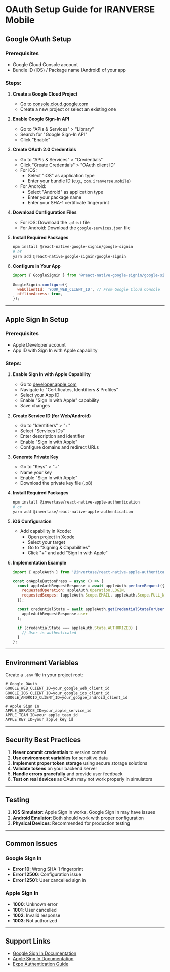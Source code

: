 # OAuth Setup Guide for IRANVERSE Mobile

## Google OAuth Setup

### Prerequisites
- Google Cloud Console account
- Bundle ID (iOS) / Package name (Android) of your app

### Steps:

1. **Create a Google Cloud Project**
   - Go to [console.cloud.google.com](https://console.cloud.google.com)
   - Create a new project or select an existing one

2. **Enable Google Sign-In API**
   - Go to "APIs & Services" > "Library"
   - Search for "Google Sign-In API"
   - Click "Enable"

3. **Create OAuth 2.0 Credentials**
   - Go to "APIs & Services" > "Credentials"
   - Click "Create Credentials" > "OAuth client ID"
   - For iOS:
     - Select "iOS" as application type
     - Enter your bundle ID (e.g., `com.iranverse.mobile`)
   - For Android:
     - Select "Android" as application type
     - Enter your package name
     - Enter your SHA-1 certificate fingerprint

4. **Download Configuration Files**
   - For iOS: Download the `.plist` file
   - For Android: Download the `google-services.json` file

5. **Install Required Packages**
   ```bash
   npm install @react-native-google-signin/google-signin
   # or
   yarn add @react-native-google-signin/google-signin
   ```

6. **Configure in Your App**
   ```javascript
   import { GoogleSignin } from '@react-native-google-signin/google-signin';

   GoogleSignin.configure({
     webClientId: 'YOUR_WEB_CLIENT_ID', // From Google Cloud Console
     offlineAccess: true,
   });
   ```

---

## Apple Sign In Setup

### Prerequisites
- Apple Developer account
- App ID with Sign In with Apple capability

### Steps:

1. **Enable Sign In with Apple Capability**
   - Go to [developer.apple.com](https://developer.apple.com)
   - Navigate to "Certificates, Identifiers & Profiles"
   - Select your App ID
   - Enable "Sign In with Apple" capability
   - Save changes

2. **Create Service ID (for Web/Android)**
   - Go to "Identifiers" > "+"
   - Select "Services IDs"
   - Enter description and identifier
   - Enable "Sign In with Apple"
   - Configure domains and redirect URLs

3. **Generate Private Key**
   - Go to "Keys" > "+"
   - Name your key
   - Enable "Sign In with Apple"
   - Download the private key file (.p8)

4. **Install Required Packages**
   ```bash
   npm install @invertase/react-native-apple-authentication
   # or
   yarn add @invertase/react-native-apple-authentication
   ```

5. **iOS Configuration**
   - Add capability in Xcode:
     - Open project in Xcode
     - Select your target
     - Go to "Signing & Capabilities"
     - Click "+" and add "Sign In with Apple"

6. **Implementation Example**
   ```javascript
   import { appleAuth } from '@invertase/react-native-apple-authentication';

   const onAppleButtonPress = async () => {
     const appleAuthRequestResponse = await appleAuth.performRequest({
       requestedOperation: appleAuth.Operation.LOGIN,
       requestedScopes: [appleAuth.Scope.EMAIL, appleAuth.Scope.FULL_NAME],
     });

     const credentialState = await appleAuth.getCredentialStateForUser(
       appleAuthRequestResponse.user
     );

     if (credentialState === appleAuth.State.AUTHORIZED) {
       // User is authenticated
     }
   };
   ```

---

## Environment Variables

Create a `.env` file in your project root:

```env
# Google OAuth
GOOGLE_WEB_CLIENT_ID=your_google_web_client_id
GOOGLE_IOS_CLIENT_ID=your_google_ios_client_id
GOOGLE_ANDROID_CLIENT_ID=your_google_android_client_id

# Apple Sign In
APPLE_SERVICE_ID=your_apple_service_id
APPLE_TEAM_ID=your_apple_team_id
APPLE_KEY_ID=your_apple_key_id
```

---

## Security Best Practices

1. **Never commit credentials** to version control
2. **Use environment variables** for sensitive data
3. **Implement proper token storage** using secure storage solutions
4. **Validate tokens** on your backend server
5. **Handle errors gracefully** and provide user feedback
6. **Test on real devices** as OAuth may not work properly in simulators

---

## Testing

1. **iOS Simulator**: Apple Sign In works, Google Sign In may have issues
2. **Android Emulator**: Both should work with proper configuration
3. **Physical Devices**: Recommended for production testing

---

## Common Issues

### Google Sign In
- **Error 10**: Wrong SHA-1 fingerprint
- **Error 12500**: Configuration issue
- **Error 12501**: User cancelled sign in

### Apple Sign In
- **1000**: Unknown error
- **1001**: User cancelled
- **1002**: Invalid response
- **1003**: Not authorized

---

## Support Links

- [Google Sign In Documentation](https://github.com/react-native-google-signin/google-signin)
- [Apple Sign In Documentation](https://github.com/invertase/react-native-apple-authentication)
- [Expo Authentication Guide](https://docs.expo.dev/guides/authentication/)